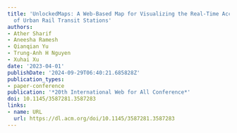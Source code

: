 ```yaml
---
title: 'UnlockedMaps: A Web-Based Map for Visualizing the Real-Time Accessibility
  of Urban Rail Transit Stations'
authors:
- Ather Sharif
- Aneesha Ramesh
- Qianqian Yu
- Trung-Anh H Nguyen
- Xuhai Xu
date: '2023-04-01'
publishDate: '2024-09-29T06:40:21.685828Z'
publication_types:
- paper-conference
publication: '*20th International Web for All Conference*'
doi: 10.1145/3587281.3587283
links:
- name: URL
  url: https://dl.acm.org/doi/10.1145/3587281.3587283
---
```

